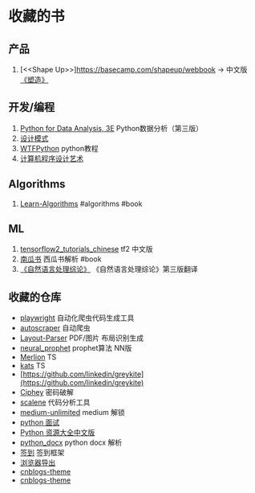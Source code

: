 # 收藏的书

## 产品

1. [\<\<Shape Up\>\>]https://basecamp.com/shapeup/webbook -> 中文版 [《塑造》](https://p-c8wi.tower.im/p/54rp)


## 开发/编程

1. [Python for Data Analysis, 3E](https://wesmckinney.com/book/)   Python数据分析（第三版）
2. [设计模式](https://refactoringguru.cn/design-patterns/catalog) 
3. [WTFPython](https://github.com/leisurelicht/wtfpython-cn) python教程
4. [计算机程序设计艺术](https://zh.wikipedia.org/wiki/计算机程序设计艺术)


## Algorithms

1. [Learn-Algorithms](https://github.com/nonstriater/Learn-Algorithms) #algorithms #book

## ML

1. [tensorflow2_tutorials_chinese](https://github.com/czy36mengfei/tensorflow2_tutorials_chinese) tf2 中文版
2. [南瓜书](https://github.com/datawhalechina/pumpkin-book) 西瓜书解析 #book
3. [《自然语言处理综论》](https://github.com/secsilm/slp3-zh) 《自然语言处理综论》第三版翻译

## 收藏的仓库

* [playwright](https://github.com/microsoft/playwright-python) 自动化爬虫代码生成工具
* [autoscraper](https://github.com/alirezamika/autoscraper) 自动爬虫
* [Layout-Parser](https://github.com/Layout-Parser/layout-parser) PDF/图片 布局识别生成
* [neural_prophet](https://github.com/ourownstory/neural_prophet) prophet算法 NN版
* [Merlion](https://github.com/salesforce/Merlion) TS
* [kats](https://github.com/facebookresearch/Kats) TS
* [https://github.com/linkedin/greykite](https://github.com/linkedin/greykite)
* [Ciphey](https://github.com/Ciphey/Ciphey) 密码破解
* [scalene](https://github.com/plasma-umass/scalene) 代码分析工具
* [medium-unlimited](https://github.com/manojVivek/medium-unlimited) medium 解锁
* [python 面试](https://github.com/kenwoodjw/python_interview_question)
* [Python 资源大全中文版](https://github.com/jobbole/awesome-python-cn)
* [python_docx](https://github.com/kmrambo/Python-docx-Reading-paragraphs-tables-and-images-in-document-order-) python docx 解析
* [签到](https://github.com/qiandao-today/qiandao) 签到框架
* [浏览器导出](https://github.com/moonD4rk/HackBrowserDat)
* [cnblogs-theme](https://github.com/Zou-Wang/CNblogs-Theme-Sakura)
* [cnblogs-theme](https://bndong.github.io/Cnblogs-Theme-SimpleMemory/v2/#/)
